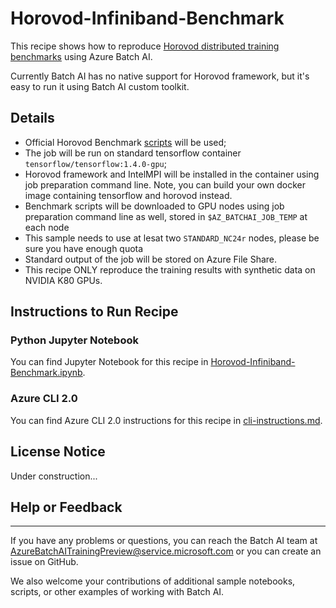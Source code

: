 # Horovod-Infiniband-Benchmark

This recipe shows how to reproduce [Horovod distributed training benchmarks](https://github.com/uber/horovod/blob/master/docs/benchmarks.md) using Azure Batch AI.

Currently Batch AI has no native support for Horovod framework, but it's easy to run it using Batch AI custom toolkit.


## Details

- Official Horovod Benchmark [scripts](https://github.com/alsrgv/benchmarks/tree/master/scripts/tf_cnn_benchmarks) will be used;
- The job will be run on standard tensorflow container ```tensorflow/tensorflow:1.4.0-gpu```;
- Horovod framework and IntelMPI will be installed in the container using job preparation command line. Note, you can build your own docker image containing tensorflow and horovod instead.
- Benchmark scripts will be downloaded to GPU nodes using job preparation command line as well, stored in `$AZ_BATCHAI_JOB_TEMP` at each node
- This sample needs to use at lesat two `STANDARD_NC24r` nodes, please be sure you have enough quota
- Standard output of the job will be stored on Azure File Share.
- This recipe ONLY reproduce the training results with synthetic data on NVIDIA K80 GPUs. 


## Instructions to Run Recipe

### Python Jupyter Notebook

You can find Jupyter Notebook for this recipe in [Horovod-Infiniband-Benchmark.ipynb](./Horovod-Infiniband-Benchmark.ipynb).

### Azure CLI 2.0

You can find Azure CLI 2.0 instructions for this recipe in [cli-instructions.md](./cli-instructions.md).

## License Notice

Under construction...

## Help or Feedback
--------------------
If you have any problems or questions, you can reach the Batch AI team at [AzureBatchAITrainingPreview@service.microsoft.com](mailto:AzureBatchAITrainingPreview@service.microsoft.com) or you can create an issue on GitHub.

We also welcome your contributions of additional sample notebooks, scripts, or other examples of working with Batch AI.
